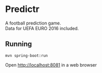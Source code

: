 # Predictr

A football prediction game.  
Data for UEFA EURO 2016 included.

## Running

    mvn spring-boot:run

Open [http://localhost:8081](http://localhost:8081) in a web browser

